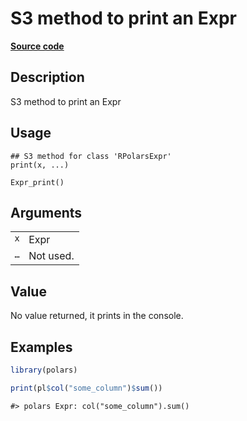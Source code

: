 
# S3 method to print an Expr

[**Source code**](https://github.com/pola-rs/r-polars/tree/4c60e4ba5981c539b9639261157303d78f545b69/R/expr__expr.R#L43)

## Description

S3 method to print an Expr

## Usage

<pre><code class='language-R'>## S3 method for class 'RPolarsExpr'
print(x, ...)

Expr_print()
</code></pre>

## Arguments

<table>
<tr>
<td style="white-space: nowrap; font-family: monospace; vertical-align: top">
<code id="print.RPolarsExpr_:_x">x</code>
</td>
<td>
Expr
</td>
</tr>
<tr>
<td style="white-space: nowrap; font-family: monospace; vertical-align: top">
<code id="print.RPolarsExpr_:_...">…</code>
</td>
<td>
Not used.
</td>
</tr>
</table>

## Value

No value returned, it prints in the console.

## Examples

``` r
library(polars)

print(pl$col("some_column")$sum())
```

    #> polars Expr: col("some_column").sum()
